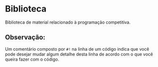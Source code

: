 # Biblioteca
Biblioteca de material relacionado à programação competitiva.

## Observação:
Um comentário composto por ``#!`` na linha de um código indica que você pode desejar mudar algum detalhe desta linha de acordo com o que você queira fazer com o código.
